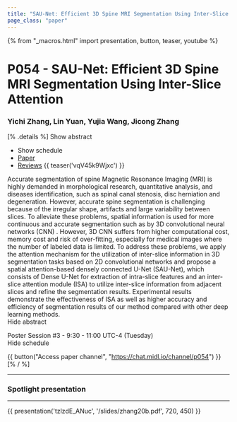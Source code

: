 ```yaml
---
title: "SAU-Net: Efficient 3D Spine MRI Segmentation Using Inter-Slice Attention"
page_class: "paper"
---
```


{% from "_macros.html" import presentation, button, teaser, youtube %}

# P054 - SAU-Net: Efficient 3D Spine MRI Segmentation Using Inter-Slice Attention

### Yichi Zhang, Lin Yuan, Yujia Wang, Jicong Zhang

[% .details %]
<a class="toggle_visibility" data-selector=".abstract" data-level="3">Show abstract</a>
- <a class="toggle_visibility" data-selector=".schedule" data-level="3">Show schedule</a>
- <a href="https://openreview.net/pdf?id=wlszIiXbfS">Paper</a>
- <a href="https://openreview.net/forum?id=wlszIiXbfS">Reviews</a>
{{ teaser('vqV45k9Wjxc') }}

<p>
    <span class="abstract">
        Accurate segmentation of spine Magnetic Resonance Imaging (MRI) is highly demanded in morphological research, quantitative analysis, and diseases identification, such as spinal canal stenosis, disc herniation and degeneration. However, accurate spine segmentation is challenging because of the irregular shape, artifacts and large variability between slices. To alleviate these problems, spatial information is used for more continuous and accurate segmentation such as by 3D convolutional neural networks (CNN) . However, 3D CNN suffers from higher computational cost, memory cost and risk of over-fitting, especially for medical images where the number of labeled data is limited. To address these problems, we apply the attention mechanism for the utilization of inter-slice information in 3D segmentation tasks based on 2D convolutional networks and propose a spatial attention-based densely connected U-Net (SAU-Net), which consists of Dense U-Net for extraction of intra-slice features and an inter-slice attention module (ISA) to utilize inter-slice information from adjacent slices and refine the segmentation results. Experimental results demonstrate the effectiveness of ISA as well as higher accuracy and efficiency of segmentation results of our method compared with other deep learning methods.
        <br>
        <span class="actions"><a class="toggle_visibility" data-level="2">Hide abstract</a></span>
    </span>
</p>

<p>
    <span class="schedule">
        Poster Session #3  - 9:30 - 11:00 UTC-4 (Tuesday)
        <br>
        <span class="actions"><a class="toggle_visibility" data-level="2">Hide schedule</a></span>
    </span>
</p>

{{ button("Access paper channel", "https://chat.midl.io/channel/p054") }}
[% / %]

---


### Spotlight presentation

---

{{ presentation('tzlzdE_ANuc', '/slides/zhang20b.pdf', 720, 450) }}